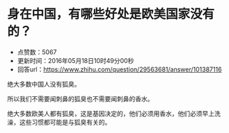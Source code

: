 # 身在中国，有哪些好处是欧美国家没有的？
- 点赞数：5067
- 更新时间：2016年05月18日10时49分00秒
- 回答url：https://www.zhihu.com/question/29563681/answer/101387116
<body>
 <p data-pid="5DlluwY2">绝大多数中国人没有狐臭。</p>
 <p data-pid="Uksmb7rj">所以我们不需要闻刺鼻的狐臭也不需要闻刺鼻的香水。</p>
 <p data-pid="R4lqrRyz">绝大多数欧美人都有狐臭，这是基因决定的，他们必须用香水，他们必须早上洗澡，这些习惯都可能是与狐臭有关的。</p>
</body>